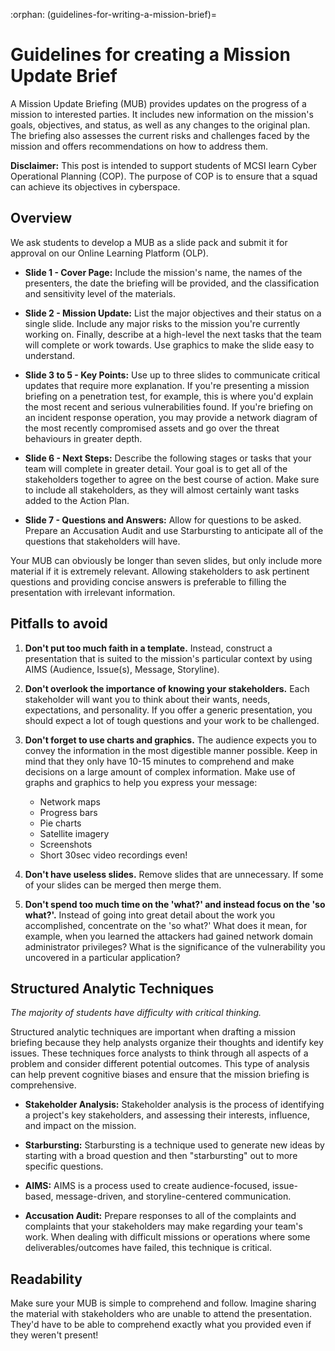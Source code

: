 :orphan:
(guidelines-for-writing-a-mission-brief)=
# Guidelines for creating a Mission Update Brief

A Mission Update Briefing (MUB) provides updates on the progress of a mission to interested parties. It includes new information on the mission's goals, objectives, and status, as well as any changes to the original plan. The briefing also assesses the current risks and challenges faced by the mission and offers recommendations on how to address them.

**Disclaimer:** This post is intended to support students of MCSI learn Cyber Operational Planning (COP). The purpose of COP is to ensure that a squad can achieve its objectives in cyberspace.

## Overview

We ask students to develop a MUB as a slide pack and submit it for approval on our Online Learning Platform (OLP).

- **Slide 1 - Cover Page:** Include the mission's name, the names of the presenters, the date the briefing will be provided, and the classification and sensitivity level of the materials.

- **Slide 2 - Mission Update:** List the major objectives and their status on a single slide. Include any major risks to the mission you're currently working on. Finally, describe at a high-level the next tasks that the team will complete or work towards. Use graphics to make the slide easy to understand.

- **Slide 3 to 5 - Key Points:** Use up to three slides to communicate critical updates that require more explanation. If you're presenting a mission briefing on a penetration test, for example, this is where you'd explain the most recent and serious vulnerabilities found. If you're briefing on an incident response operation, you may provide a network diagram of the most recently compromised assets and go over the threat behaviours in greater depth.

- **Slide 6 - Next Steps:** Describe the following stages or tasks that your team will complete in greater detail. Your goal is to get all of the stakeholders together to agree on the best course of action. Make sure to include all stakeholders, as they will almost certainly want tasks added to the Action Plan.

- **Slide 7 - Questions and Answers:** Allow for questions to be asked. Prepare an Accusation Audit and use Starbursting to anticipate all of the questions that stakeholders will have.

Your MUB can obviously be longer than seven slides, but only include more material if it is extremely relevant. Allowing stakeholders to ask pertinent questions and providing concise answers is preferable to filling the presentation with irrelevant information.

## Pitfalls to avoid

1. **Don't put too much faith in a template.** Instead, construct a presentation that is suited to the mission's particular context by using AIMS (Audience, Issue(s), Message, Storyline).

2. **Don't overlook the importance of knowing your stakeholders.** Each stakeholder will want you to think about their wants, needs, expectations, and personality. If you offer a generic presentation, you should expect a lot of tough questions and your work to be challenged.

3. **Don't forget to use charts and graphics.** The audience expects you to convey the information in the most digestible manner possible. Keep in mind that they only have 10-15 minutes to comprehend and make decisions on a large amount of complex information. Make use of graphs and graphics to help you express your message:

    - Network maps
    - Progress bars
    - Pie charts
    - Satellite imagery
    - Screenshots
    - Short 30sec video recordings even!

4. **Don't have useless slides.** Remove slides that are unnecessary. If some of your slides can be merged then merge them.

5. **Don't spend too much time on the 'what?' and instead focus on the 'so what?'.** Instead of going into great detail about the work you accomplished, concentrate on the 'so what?' What does it mean, for example, when you learned the attackers had gained network domain administrator privileges? What is the significance of the vulnerability you uncovered in a particular application?

## Structured Analytic Techniques

*The majority of students have difficulty with critical thinking.*

Structured analytic techniques are important when drafting a mission briefing because they help analysts organize their thoughts and identify key issues. These techniques force analysts to think through all aspects of a problem and consider different potential outcomes. This type of analysis can help prevent cognitive biases and ensure that the mission briefing is comprehensive.

- **Stakeholder Analysis:** Stakeholder analysis is the process of identifying a project's key stakeholders, and assessing their interests, influence, and impact on the mission.

- **Starbursting:** Starbursting is a technique used to generate new ideas by starting with a broad question and then "starbursting" out to more specific questions.

- **AIMS:** AIMS is a process used to create audience-focused, issue-based, message-driven, and storyline-centered communication.

- **Accusation Audit:** Prepare responses to all of the complaints and complaints that your stakeholders may make regarding your team's work. When dealing with difficult missions or operations where some deliverables/outcomes have failed, this technique is critical.

## Readability

Make sure your MUB is simple to comprehend and follow. Imagine sharing the material with stakeholders who are unable to attend the presentation. They'd have to be able to comprehend exactly what you provided even if they weren't present!